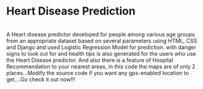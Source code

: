 # Heart Disease Prediction
<br/>
A Heart disease predictor developed for people among various
age groups from an appropriate dataset based on several parameters using HTML, CSS and Django and used 
Logistic Regression Model for prediction. with danger signs to look out for and health tips is also generated for the users who use 
the Heart Disease predictor. And also there is a feature of Hospital Recommendation to your nearest areas, in this code the maps are of only 2 places...Modify the source code if you want any gps-enabled location to get....Go check it out now!!!

